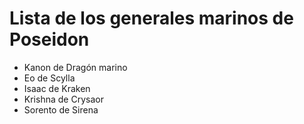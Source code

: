 # Lista de los generales marinos de Poseidon

* Kanon de Dragón marino
* Eo de Scylla
* Isaac de Kraken
* Krishna de Crysaor
* Sorento de Sirena
